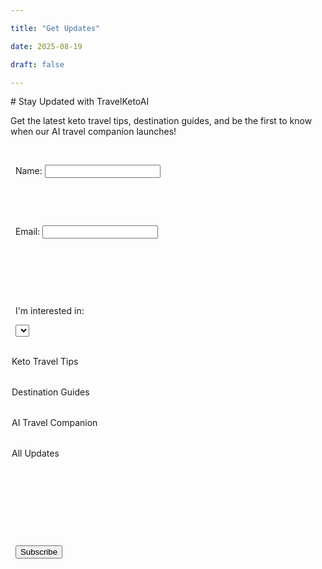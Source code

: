 ```yaml
---

title: "Get Updates"

date: 2025-08-19

draft: false

---
```




\# Stay Updated with TravelKetoAI



Get the latest keto travel tips, destination guides, and be the first to know when our AI travel companion launches!



<form name="newsletter" method="POST" data-netlify="true">

&nbsp; <p>

&nbsp;   <label>Name: <input type="text" name="name" required /></label>

&nbsp; </p>

&nbsp; <p>

&nbsp;   <label>Email: <input type="email" name="email" required /></label>

&nbsp; </p>

&nbsp; <p>

&nbsp;   <label>

&nbsp;     I'm interested in:

&nbsp;     <select name="interest">

&nbsp;       <option value="keto-travel-tips">Keto Travel Tips</option>

&nbsp;       <option value="destination-guides">Destination Guides</option>

&nbsp;       <option value="ai-companion">AI Travel Companion</option>

&nbsp;       <option value="all">All Updates</option>

&nbsp;     </select>

&nbsp;   </label>

&nbsp; </p>

&nbsp; <p>

&nbsp;   <button type="submit">Subscribe</button>

&nbsp; </p>

</form>

